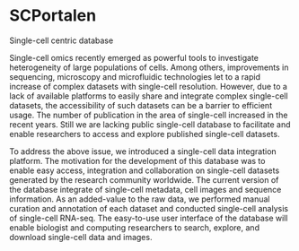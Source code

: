 # SCPortalen
Single-cell centric database

Single-cell omics recently emerged as powerful tools to investigate heterogeneity of large populations of cells. Among others, improvements in sequencing, microscopy and microfluidic technologies let to a rapid increase of complex datasets with single-cell resolution. However, due to a lack of available platforms to easily share and integrate complex single-cell datasets, the accessibility of such datasets can be a barrier to efficient usage. The number of publication in the area of single-cell increased in the recent years. Still we are lacking public single-cell database to facilitate and enable researchers to access and explore published single-cell datasets.

To address the above issue, we introduced a single-cell data integration platform. The motivation for the development of this database was to enable easy access, integration and collaboration on single-cell datasets generated by the research community worldwide. The current version of the database integrate of single-cell metadata, cell images and sequence information. As an added-value to the raw data, we performed manual curation and annotation of each dataset and conducted single-cell analysis of single-cell RNA-seq. The easy-to-use user interface of the database will enable biologist and computing researchers to search, explore, and download single-cell data and images.
